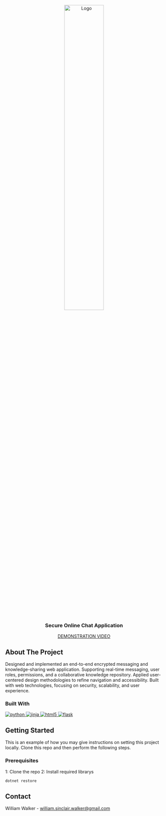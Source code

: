 <br />


<div align="center">
  <a href="https://youtu.be/8SxA47AKwcE">
    <img width="50%" src="https://drive.google.com/uc?export=view&id=1wiuEH81-kFMclEVgjJzW4mcLlCfKuvHD" alt="Logo">
  </a>
  <h3 align="center">Secure Online Chat Application</h3>
  <a align="center" href="">
    <p>DEMONSTRATION VIDEO</p>
  </a>
</div>

## About The Project
Designed and implemented an end-to-end encrypted messaging and knowledge-sharing web application. Supporting real-time messaging, user roles, permissions, and a collaborative knowledge repository. Applied user-centered design methodologies to refine navigation and accessibility. Built with web technologies, focusing on security, scalability, and user experience. 

### Built With

<a href="">
  <img src="https://img.shields.io/badge/python-3670A0?style=for-the-badge&logo=python&logoColor=ffdd54" alt="python">
</a>
<a href="">
  <img src="https://img.shields.io/badge/jinja-white.svg?style=for-the-badge&logo=jinja&logoColor=black" alt="jinja">
</a>
<a href="">
  <img src="https://img.shields.io/badge/html5-%23E34F26.svg?style=for-the-badge&logo=html5&logoColor=white" alt="html5">
</a>
<a href="">
  <img src="https://img.shields.io/badge/flask-%23000.svg?style=for-the-badge&logo=flask&logoColor=white" alt="flask">
</a>



## Getting Started
This is an example of how you may give instructions on setting this project locally. Clone this repo and then perform the following steps. 

### Prerequisites
1: Clone the repo
2: Install required librarys
  ```sh
  dotnet restore
  ```

## Contact
William Walker - william.sinclair.walker@gmail.com
